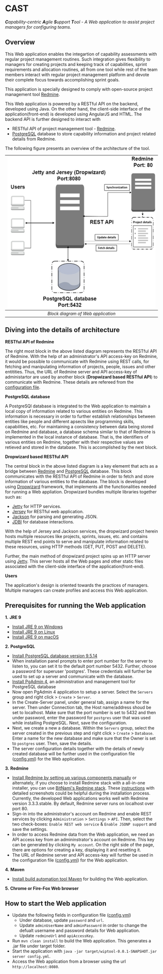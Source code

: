 # CAST

***C**apability-centric **A**gile **S**upport **T**ool - A Web application to assist project managers for configuring teams.*

Overview
---
This Web application enables the integartion of capability assessments with regular project management routines. Such integration gives flexibility to managers for creating projects and keeping track of capabilities, sprint requirements and allocation routines, all from one tool while rest of the team members interact with regular project management platform and devote their complete focus towards accomplishing sprint goals.

This application is specially designed to comply with open-source project management tool [Redmine](http://www.redmine.org/).  

This Web application is powered by a RESTful API on the backend, developed using Java. On the other hand, the client-side interface of the application(front-end) is developed using AngularJS and HTML. The backend API is further designed to interact with 

* RESTful API of project management tool - [Redmine](http://www.redmine.org/). 
* [PostgreSQL](https://www.postgresql.org/) database to store capability information and project related details from Redmine.

The following figure presents an overview of the architecture of the tool.

| <img src="https://github.com/vvksdatta/capabilityTool/blob/master/src/main/resources/assets/frontend/photos/BlockDiagram.png" data-canonical-src="https://github.com/vvksdatta/capabilityTool/blob/master/src/main/resources/assets/frontend/photos/BlockDiagram.png" width="550" height="500"/> |
|:--:| 
| *Block diagram of Web application* |

Diving into the details of architecture
---
**RESTful API of Redmine**

The right most block in the above listed diagram represents the RESTful API of Redmine. With the help of an administrator's API access-key on Redmine, it would be possible to communicate with Redmine using REST calls, for fetching and manipulating information of projects, people, issues and other entitities. Thus, the URL of Redmine server and API access-key of administartor are used by another block (**Dropwizard based RESTful API**) to communicate with Redmine. These details are refereed from the [configuration file](https://github.com/vvksdatta/capabilityTool/blob/master/config.yml).  

**PostgreSQL database**

A PostgreSQl database is integrated to the Web application to maintain a local copy of information related to various entities on Redmine. This information is necessary in order to further establish relationships between entities like people and different apsects like programming skills, capabilities, etc. For maintaining a consistency between data being stored on Redmine and database, a database schema similar to that of Redmine is implemented in the local instance of database. That is, the identifiers of various entities on Redmine, together with their respective values are retieved and stored in the database. This is accomplished by the next block.
 

**Dropwizard based RESTful API**

The central block in the above listed diagram is a key elememt that acts as a bridge between [Redmine](http://www.redmine.org/) and [PostgreSQL](https://www.postgresql.org/) database. This block communicates with the RESTful API of Redmine in order to fetch and store information of various entities to the database. The block is developed using [Dropwizard](https://www.dropwizard.io/1.2.0/docs/) framework, that implements all the functionalities needed for running a Web appliation. Dropwizard bundles multiple libraries together such as: 

* [Jetty](http://www.eclipse.org/jetty/) for HTTP services.
* [Jersey](http://jersey.java.net/) for RESTful web application.
* [Jackson](https://github.com/FasterXML/jackson) for parsing and generating JSON.
* [JDBI](http://www.jdbi.org) for database interactions.
 
With the help of Jersey and Jackson services, the dropwizard project herein hosts multiple resources like projects, sprints, issues, etc. and contains multiple REST end points to serve and manipulate information related to these resources, using HTTP methods (GET, PUT, POST and DELETE). 

Further, the main method of dropwizard project spins up an HTTP server using [Jetty](http://www.eclipse.org/jetty/). This server hosts all the Web pages and other static files associated with the client-side interface of the application(front-end).  

**Users**

The application's design is oriented towards the practices of managers. Multiple managers can create profiles and access this Web application.

Prerequisites for running the Web application
---
**1.** **JRE 9**
   * [Install JRE 9 on Windows](https://docs.oracle.com/javase/9/install/installation-jdk-and-jre-microsoft-windows-platforms.htm#GUID-2B9D2A17-176B-4BC8-AE2D-FD884161C958)
   * [Install JRE 9 on Linux](https://docs.oracle.com/javase/9/install/installation-jdk-and-jre-linux-platforms.htm#GUID-09D016D5-AB67-4552-9312-3B249180BD0F)
   * [Install JRE 9 on macOS](https://docs.oracle.com/javase/9/install/installation-jdk-and-jre-macos.htm#GUID-0071963E-D247-4D15-BF49-AD19C7260740)
   
**2.** **PostgreSQL** 
   * [Install PostgreSQL database version 9.5.14](https://www.enterprisedb.com/downloads/postgres-postgresql-downloads)
   * When installation panel prompts to enter port number for the server to listen to, you can set it to the default port number 5432. Further, choose a password for superuser 'postgres'. These credentials will further be used to set up a server and communicate with the database.   
   * [Install PgAdmin 4](https://www.pgadmin.org/download/), an administration and management tool for PostgreSQL database
   * Now open PgAdmin 4 application to setup a server. Select the `Servers` group and right click > `Create` > `Server`.
   * In the Create-Server panel, under general tab, assign a name for the server. Then under Connection tab, the Host name/address shoud be set to localhost. Make sure that the port number is set to 5432 and then under password, enter the password for `postgres` user that was used while installing PostgreSQL. Next, save the configuration.   
   * Next, we create a new a database. Within the `Servers` group, select the server created in the previous step and right click > `Create` > `Database`. Enter a name for the new database and make sure that the Owner is set to `postgres` user. Then, save the details.
   * The server configuration details together with the details of newly created database will be further used in the configuration file ([config.yml](https://github.com/vvksdatta/capabilityTool/blob/master/config.yml)) for the Web application. 
   
**3.** **Redmine** 
   * [Install Redmine by setting up various components manually](https://www.redmine.org/projects/redmine/wiki/RedmineInstall) or alternately, if you choose to install Redmine stack with a all-in-one installer, you can use [BitNami's Redmine stack](https://bitnami.com/stack/redmine/installer). These [instructions](https://www.redmine.org/projects/redmine/wiki/How_to_install_Redmine_in_Linux_Windows_and_OS_X_using_BitNami_Redmine_Stack) with detailed screenshots could be helpful during the installation process. Currently, the developed Web applications works well with Redmine version 3.3.3.stable. By default, Redmine server runs on localhost over port 80.
   *  Sign-in into the administrator's account on Redmine and enable REST services by clicking `Administration` > `Settings` > `API`. Then, select the two check-boxes: `Enable REST web service` & `Enable JSONP support` and save the settings.
   * In order to access Redmine data from the Web application, we need an API access key from an admininstrator's account on Redmine. This key can be generated by clicking `My account`. On the right side of the page, there are options for creating a key, displaying it  and resetting it. 
   * The URL of Redmine server and API access-key will further be used in the configuration file ([config.yml](https://github.com/vvksdatta/capabilityTool/blob/master/config.yml)) for the Web application. 
   
**4.** **Maven**
   * [Install build automation tool Maven](https://www.baeldung.com/install-maven-on-windows-linux-mac) for building the Web application. 

**5.** **Chrome or  Fire-Fox Web browser**

How to start the Web application
---
  * Update the following fields in configuration file ([config.yml](https://github.com/vvksdatta/capabilityTool/blob/master/config.yml))
    * Under database, update `password` and `url`.
    * Update `adminUserName` and `adminPassword` in order to change the defualt username and password details for Web application.
    * Update `redmineUrl` and `apiAccessKey`. 
  * Run `mvn clean install` to build the Web application. This generates a .jar file under target folder.
  * Start the application with `java -jar target/wiptool-0.0.1-SNAPSHOT.jar server config.yml`.
  * Access the Web application from a browser using the url `http://localhost:8080`.
